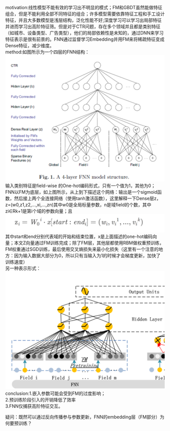 motivation:线性模型不能有效的学习出不明显的模式；FM和GBDT虽然能做特征组合，但是不能利用全部不同特征的组合；许多模型需要依靠特征工程和手工设计特征，并且大多数模型是浅层结构，泛化性能不好;深度学习可以学习出局部特征并进而学习出高阶特征筛。但是对于CTR问题，存在多个领域并且都是类别特征（如城市、设备类型、广告类型），他们的局部依赖性是未知的，通过DNN来学习特征表示是很有前景的。FNN通过监督学习Embedding并用FM来将稀疏特征变成Dense特征，减少维度。    
method:如图所示为一个四层的FNN结构：  
![Image text](https://github.com/wqf321/recommandation-reading/blob/master/Deep%20Learning%20over%20Multi-field%20Categorical%20Data--A%20Case%20Study%20on%20User%20Response%20Prediction/1.png)  
输入类别特征是field-wise 的One-hot编码形式，只有一个值为1，其他为0；  
FNN以FM为底层，如上图所示，从上到下描述这个网络：输出是一个sigmoid函数，然后接上两个全连接网络（使用tanh激活函数），这里解释一下Dense层z，z=(w0,z1,z2,...,xi,...,zn)其中w0是全局标量参数，n是域field的个数，其中zi∈Rk+1是第i个域的参数向量；且  
![Image text](https://github.com/wqf321/recommandation-reading/blob/master/Deep%20Learning%20over%20Multi-field%20Categorical%20Data--A%20Case%20Study%20on%20User%20Response%20Prediction/2.png)  
其中start和end分别代表域的开始和结束位置，x是上面描述的one-hot编码向量；本文Z向量通过FM训练完成；除了FM层，其他层都使用RBM做权重预训练，FM权重通过SGD训练，最后使用交叉熵损失来最小化损失（这里有一个注意的地方：因为输入数据大部分为0，所以只有当输入为1的时候才会梯度更新，加快了训练速度）  
另一种表示形式：  
![Image text](https://github.com/wqf321/recommandation-reading/blob/master/Deep%20Learning%20over%20Multi-field%20Categorical%20Data--A%20Case%20Study%20on%20User%20Response%20Prediction/3.png)  
conclusion:1.嵌入参数可能会受到FM的过度影响；  
2.预训练阶段引入的开销降低了效率  
3.FNN仅捕获高阶特征交互。  

疑问：既然可以通过反向传播参与参数更新，FNN的embedding层（FM部分）为何要预训练？  
